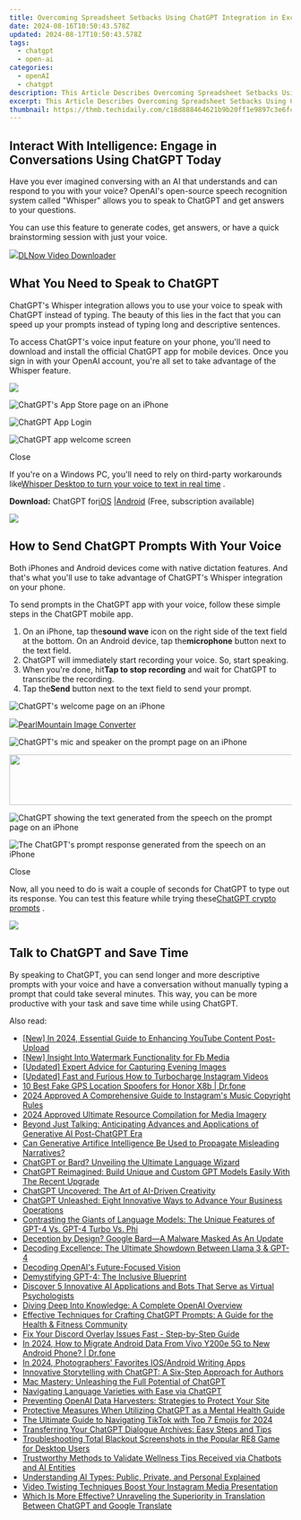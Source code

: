 ```yaml
---
title: Overcoming Spreadsheet Setbacks Using ChatGPT Integration in Excel
date: 2024-08-16T10:50:43.578Z
updated: 2024-08-17T10:50:43.578Z
tags:
  - chatgpt
  - open-ai
categories:
  - openAI
  - chatgpt
description: This Article Describes Overcoming Spreadsheet Setbacks Using ChatGPT Integration in Excel
excerpt: This Article Describes Overcoming Spreadsheet Setbacks Using ChatGPT Integration in Excel
thumbnail: https://thmb.techidaily.com/c18d888464621b9b20ff1e9897c3e6fc08590ad7205eab6f350d2eff8745d04c.jpg
---
```


## Interact With Intelligence: Engage in Conversations Using ChatGPT Today

 Have you ever imagined conversing with an AI that understands and can respond to you with your voice? OpenAI's open-source speech recognition system called "Whisper" allows you to speak to ChatGPT and get answers to your questions.

 You can use this feature to generate codes, get answers, or have a quick brainstorming session with just your voice.

<!-- affiliate ads begin -->
<a href="https://secure.2checkout.com/order/checkout.php?PRODS=4712430&QTY=1&AFFILIATE=108875&CART=1"><img src="https://secure.avangate.com/images/merchant/c404a5adbf90e09631678b13b05d9d7a/products/dlnow_256.png" border="0">DLNow Video Downloader</a>
<!-- affiliate ads end -->
## What You Need to Speak to ChatGPT

 ChatGPT's Whisper integration allows you to use your voice to speak with ChatGPT instead of typing. The beauty of this lies in the fact that you can speed up your prompts instead of typing long and descriptive sentences.

 To access ChatGPT's voice input feature on your phone, you'll need to download and install the official ChatGPT app for mobile devices. Once you sign in with your OpenAI account, you're all set to take advantage of the Whisper feature.

<!-- affiliate ads begin -->
<a href="https://shop.mondly.com/affiliate.php?ACCOUNT=ATISTUDI&AFFILIATE=108875&PATH=https%3A%2F%2Fwww.mondly.com%3FAFFILIATE%3D108875%26RESOURCE%3D%2BGeneral%2B970x90%2B"><img src="https://secure.avangate.com/images/merchant/69c418c33ec2e1a4267fa9bb77fa1428/general-970x90.gif" border="0"></a>
<!-- affiliate ads end -->
![ChatGPT's App Store page on an iPhone](https://static1.makeuseofimages.com/wordpress/wp-content/uploads/2023/08/chatgpt-s-app-store-page-on-an-iphone.jpg)

![ChatGPT App Login](https://static1.makeuseofimages.com/wordpress/wp-content/uploads/2023/05/chatgpt-app-login.jpg)

![ChatGPT app welcome screen](https://static1.makeuseofimages.com/wordpress/wp-content/uploads/2023/05/chatgpt-app-welcome-screen.jpg)

Close

 If you're on a Windows PC, you'll need to rely on third-party workarounds like[Whisper Desktop to turn your voice to text in real time](https://www.makeuseof.com/windows-whisper-desktop-guide/) .

**Download:** ChatGPT for[iOS](http://apps.apple.com/app/openai-chatgpt/id6448311069) |[Android](https://www.anrdoezrs.net/links/7251228/type/dlg/sid/UUmuoUeUpU2029654/https://play.google.com/store/apps/details?id=com.openai.chatgpt&hl=en&gl=US) (Free, subscription available)

<!-- affiliate ads begin -->
<a href="https://store.iobit.com/order/checkout.php?PRODS=1468905&QTY=1&AFFILIATE=108875&CART=1"><img src="https://secure.avangate.com/images/merchant/184260348236f9554fe9375772ff966e/ascscan_728x90.png" border="0"></a>
<!-- affiliate ads end -->
## How to Send ChatGPT Prompts With Your Voice

 Both iPhones and Android devices come with native dictation features. And that's what you'll use to take advantage of ChatGPT's Whisper integration on your phone.

 To send prompts in the ChatGPT app with your voice, follow these simple steps in the ChatGPT mobile app.

1. On an iPhone, tap the**sound wave** icon on the right side of the text field at the bottom. On an Android device, tap the**microphone** button next to the text field.
2. ChatGPT will immediately start recording your voice. So, start speaking.
3. When you're done, hit**Tap to stop recording** and wait for ChatGPT to transcribe the recording.
4. Tap the**Send** button next to the text field to send your prompt.

![ChatGPT's welcome page on an iPhone](https://static1.makeuseofimages.com/wordpress/wp-content/uploads/2023/09/img_4309.jpg)

<!-- affiliate ads begin -->
<a href="https://secure.2checkout.com/order/checkout.php?PRODS=4550420&QTY=1&AFFILIATE=108875&CART=1"><img src="https://www.pearlmountainsoft.com/n_img/product/pic/f_02.jpg" border="0">PearlMountain Image Converter</a>
<!-- affiliate ads end -->
![ChatGPT's mic and speaker on the prompt page on an iPhone](https://static1.makeuseofimages.com/wordpress/wp-content/uploads/2023/09/img_4311.jpg)

<!-- affiliate ads begin -->
<a href="https://aligracehair.sjv.io/c/5597632/2087267/19272" target="_top" id="2087267"><img src="//a.impactradius-go.com/display-ad/19272-2087267" border="0" alt="" width="728" height="90"/></a><img height="0" width="0" src="https://imp.pxf.io/i/5597632/2087267/19272" style="position:absolute;visibility:hidden;" border="0" />
<!-- affiliate ads end -->
![ChatGPT showing the text generated from the speech on the prompt page on an iPhone](https://static1.makeuseofimages.com/wordpress/wp-content/uploads/2023/09/img_4313.jpg)

![The ChatGPT's prompt response generated from the speech on an iPhone](https://static1.makeuseofimages.com/wordpress/wp-content/uploads/2023/09/img_4314.jpg)

Close

 Now, all you need to do is wait a couple of seconds for ChatGPT to type out its response. You can test this feature while trying these[ChatGPT crypto prompts](https://www.makeuseof.com/the-best-chatgpt-crypto-prompts/) .

<!-- affiliate ads begin -->
<a href="https://estore.winxdvd.com/order/checkout.php?PRODS=1412049&QTY=1&AFFILIATE=108875&CART=1"><img src="https://www.winxdvd.com/affiliate/new-banner/pt-200x200.jpg" border="0"></a>
<!-- affiliate ads end -->
## Talk to ChatGPT and Save Time

 By speaking to ChatGPT, you can send longer and more descriptive prompts with your voice and have a conversation without manually typing a prompt that could take several minutes. This way, you can be more productive with your task and save time while using ChatGPT.


<ins class="adsbygoogle"
     style="display:block"
     data-ad-format="autorelaxed"
     data-ad-client="ca-pub-7571918770474297"
     data-ad-slot="1223367746"></ins>



<ins class="adsbygoogle"
     style="display:block"
     data-ad-client="ca-pub-7571918770474297"
     data-ad-slot="8358498916"
     data-ad-format="auto"
     data-full-width-responsive="true"></ins>

<span class="atpl-alsoreadstyle">Also read:</span>
<div><ul>
<li><a href="https://facebook-record-videos.techidaily.com/new-in-2024-essential-guide-to-enhancing-youtube-content-post-upload/"><u>[New] In 2024, Essential Guide to Enhancing YouTube Content Post-Upload</u></a></li>
<li><a href="https://facebook-video-recording.techidaily.com/new-insight-into-watermark-functionality-for-fb-media/"><u>[New] Insight Into Watermark Functionality for Fb Media</u></a></li>
<li><a href="https://on-screen-recording.techidaily.com/updated-expert-advice-for-capturing-evening-images/"><u>[Updated] Expert Advice for Capturing Evening Images</u></a></li>
<li><a href="https://instagram-video-recordings.techidaily.com/updated-fast-and-furious-how-to-turbocharge-instagram-videos/"><u>[Updated] Fast and Furious  How to Turbocharge Instagram Videos</u></a></li>
<li><a href="https://location-fake.techidaily.com/10-best-fake-gps-location-spoofers-for-honor-x8b-drfone-by-drfone-virtual-android/"><u>10 Best Fake GPS Location Spoofers for Honor X8b | Dr.fone</u></a></li>
<li><a href="https://instagram-videos.techidaily.com/2024-approved-a-comprehensive-guide-to-instagrams-music-copyright-rules/"><u>2024 Approved  A Comprehensive Guide to Instagram's Music Copyright Rules</u></a></li>
<li><a href="https://article-files.techidaily.com/2024-approved-ultimate-resource-compilation-for-media-imagery/"><u>2024 Approved  Ultimate Resource Compilation for Media Imagery</u></a></li>
<li><a href="https://tech-haven.techidaily.com/beyond-just-talking-anticipating-advances-and-applications-of-generative-ai-post-chatgpt-era/"><u>Beyond Just Talking: Anticipating Advances and Applications of Generative AI Post-ChatGPT Era</u></a></li>
<li><a href="https://tech-haven.techidaily.com/can-generative-artifice-intelligence-be-used-to-propagate-misleading-narratives/"><u>Can Generative Artifice Intelligence Be Used to Propagate Misleading Narratives?</u></a></li>
<li><a href="https://tech-haven.techidaily.com/chatgpt-or-bard-unveiling-the-ultimate-language-wizard/"><u>ChatGPT or Bard? Unveiling the Ultimate Language Wizard</u></a></li>
<li><a href="https://tech-haven.techidaily.com/chatgpt-reimagined-build-unique-and-custom-gpt-models-easily-with-the-recent-upgrade/"><u>ChatGPT Reimagined: Build Unique and Custom GPT Models Easily With The Recent Upgrade</u></a></li>
<li><a href="https://tech-haven.techidaily.com/chatgpt-uncovered-the-art-of-ai-driven-creativity/"><u>ChatGPT Uncovered: The Art of AI-Driven Creativity</u></a></li>
<li><a href="https://tech-haven.techidaily.com/chatgpt-unleashed-eight-innovative-ways-to-advance-your-business-operations/"><u>ChatGPT Unleashed: Eight Innovative Ways to Advance Your Business Operations</u></a></li>
<li><a href="https://tech-haven.techidaily.com/contrasting-the-giants-of-language-models-the-unique-features-of-gpt-4-vs-gpt-4-turbo-vs-phi/"><u>Contrasting the Giants of Language Models: The Unique Features of GPT-4 Vs. GPT-4 Turbo Vs. Phi</u></a></li>
<li><a href="https://tech-haven.techidaily.com/deception-by-design-google-barda-malware-masked-as-an-update/"><u>Deception by Design? Google Bard—A Malware Masked As An Update</u></a></li>
<li><a href="https://tech-haven.techidaily.com/decoding-excellence-the-ultimate-showdown-between-llama-3-and-gpt-4/"><u>Decoding Excellence: The Ultimate Showdown Between Llama 3 & GPT-4</u></a></li>
<li><a href="https://tech-haven.techidaily.com/decoding-openais-future-focused-vision/"><u>Decoding OpenAI's Future-Focused Vision</u></a></li>
<li><a href="https://tech-haven.techidaily.com/demystifying-gpt-4-the-inclusive-blueprint/"><u>Demystifying GPT-4: The Inclusive Blueprint</u></a></li>
<li><a href="https://tech-haven.techidaily.com/discover-5-innovative-ai-applications-and-bots-that-serve-as-virtual-psychologists/"><u>Discover 5 Innovative AI Applications and Bots That Serve as Virtual Psychologists</u></a></li>
<li><a href="https://tech-haven.techidaily.com/diving-deep-into-knowledge-a-complete-openai-overview/"><u>Diving Deep Into Knowledge: A Complete OpenAI Overview</u></a></li>
<li><a href="https://tech-haven.techidaily.com/effective-techniques-for-crafting-chatgpt-prompts-a-guide-for-the-health-and-fitness-community/"><u>Effective Techniques for Crafting ChatGPT Prompts: A Guide for the Health & Fitness Community</u></a></li>
<li><a href="https://win-blog.techidaily.com/1723009870597-fix-your-discord-overlay-issues-fast-step-by-step-guide/"><u>Fix Your Discord Overlay Issues Fast - Step-by-Step Guide</u></a></li>
<li><a href="https://android-transfer.techidaily.com/in-2024-how-to-migrate-android-data-from-vivo-y200e-5g-to-new-android-phone-drfone-by-drfone-transfer-from-android-transfer-from-android/"><u>In 2024, How to Migrate Android Data From Vivo Y200e 5G to New Android Phone? | Dr.fone</u></a></li>
<li><a href="https://extra-skills.techidaily.com/in-2024-photographers-favorites-iosandroid-writing-apps/"><u>In 2024, Photographers' Favorites  IOS/Android Writing Apps</u></a></li>
<li><a href="https://tech-haven.techidaily.com/innovative-storytelling-with-chatgpt-a-six-step-approach-for-authors/"><u>Innovative Storytelling with ChatGPT: A Six-Step Approach for Authors</u></a></li>
<li><a href="https://tech-haven.techidaily.com/mac-mastery-unleashing-the-full-potential-of-chatgpt/"><u>Mac Mastery: Unleashing the Full Potential of ChatGPT</u></a></li>
<li><a href="https://tech-haven.techidaily.com/navigating-language-varieties-with-ease-via-chatgpt/"><u>Navigating Language Varieties with Ease via ChatGPT</u></a></li>
<li><a href="https://tech-haven.techidaily.com/preventing-openai-data-harvesters-strategies-to-protect-your-site/"><u>Preventing OpenAI Data Harvesters: Strategies to Protect Your Site</u></a></li>
<li><a href="https://tech-haven.techidaily.com/protective-measures-when-utilizing-chatgpt-as-a-mental-health-guide/"><u>Protective Measures When Utilizing ChatGPT as a Mental Health Guide</u></a></li>
<li><a href="https://tiktok-video-recordings.techidaily.com/the-ultimate-guide-to-navigating-tiktok-with-top-7-emojis-for-2024/"><u>The Ultimate Guide to Navigating TikTok with Top 7 Emojis for 2024</u></a></li>
<li><a href="https://tech-haven.techidaily.com/transferring-your-chatgpt-dialogue-archives-easy-steps-and-tips/"><u>Transferring Your ChatGPT Dialogue Archives: Easy Steps and Tips</u></a></li>
<li><a href="https://tech-haven.techidaily.com/troubleshooting-total-blackout-screenshots-in-the-popular-re8-game-for-desktop-users/"><u>Troubleshooting Total Blackout Screenshots in the Popular RE8 Game for Desktop Users</u></a></li>
<li><a href="https://tech-haven.techidaily.com/trustworthy-methods-to-validate-wellness-tips-received-via-chatbots-and-ai-entities/"><u>Trustworthy Methods to Validate Wellness Tips Received via Chatbots and AI Entities</u></a></li>
<li><a href="https://tech-haven.techidaily.com/understanding-ai-types-public-private-and-personal-explained/"><u>Understanding AI Types: Public, Private, and Personal Explained</u></a></li>
<li><a href="https://instagram-clips.techidaily.com/video-twisting-techniques-boost-your-instagram-media-presentation/"><u>Video Twisting Techniques  Boost Your Instagram Media Presentation</u></a></li>
<li><a href="https://tech-haven.techidaily.com/which-is-more-effective-unraveling-the-superiority-in-translation-between-chatgpt-and-google-translate/"><u>Which Is More Effective? Unraveling the Superiority in Translation Between ChatGPT and Google Translate</u></a></li>
</ul></div>
